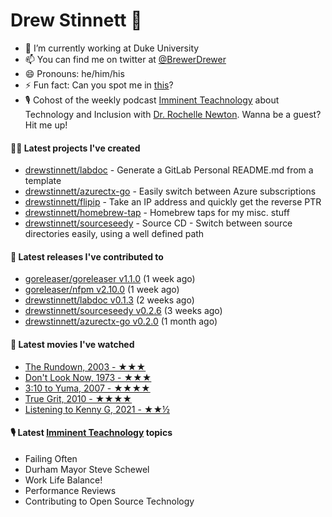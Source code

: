 
# Drew Stinnett 👋

- 🔭 I’m currently working at Duke University
- 📫 You can find me on twitter at [@BrewerDrewer](https://twitter.com/BrewerDrewer)
- 😄 Pronouns: he/him/his
- ⚡ Fun fact: Can you spot me in [this](https://www.youtube.com/watch?v=oL9WnB0qHBA)?
- 🎙 Cohost of the weekly podcast [Imminent Teachnology](https://podcast.imminentteachnology.com/) about Technology and Inclusion with [Dr. Rochelle Newton](https://www.linkedin.com/in/drrochellenewton/). Wanna be a guest? Hit me up!

#### 👨‍💻 Latest projects I've created
- [drewstinnett/labdoc](https://github.com/drewstinnett/labdoc) - Generate a GitLab Personal README.md from a template
- [drewstinnett/azurectx-go](https://github.com/drewstinnett/azurectx-go) - Easily switch between Azure subscriptions
- [drewstinnett/flipip](https://github.com/drewstinnett/flipip) - Take an IP address and quickly get the reverse PTR
- [drewstinnett/homebrew-tap](https://github.com/drewstinnett/homebrew-tap) - Homebrew taps for my misc. stuff
- [drewstinnett/sourceseedy](https://github.com/drewstinnett/sourceseedy) - Source CD - Switch between source directories easily, using a well defined path

#### 🚀 Latest releases I've contributed to
- [goreleaser/goreleaser v1.1.0](https://github.com/goreleaser/goreleaser/releases/tag/v1.1.0) (1 week ago)
- [goreleaser/nfpm v2.10.0](https://github.com/goreleaser/nfpm/releases/tag/v2.10.0) (1 week ago)
- [drewstinnett/labdoc v0.1.3](https://github.com/drewstinnett/labdoc/releases/tag/v0.1.3) (2 weeks ago)
- [drewstinnett/sourceseedy v0.2.6](https://github.com/drewstinnett/sourceseedy/releases/tag/v0.2.6) (3 weeks ago)
- [drewstinnett/azurectx-go v0.2.0](https://github.com/drewstinnett/azurectx-go/releases/tag/v0.2.0) (1 month ago)

#### 🍿 Latest movies I've watched
- [The Rundown, 2003 - ★★★](https://letterboxd.com/mondodrew/film/the-rundown/)
- [Don&#39;t Look Now, 1973 - ★★★](https://letterboxd.com/mondodrew/film/dont-look-now/)
- [3:10 to Yuma, 2007 - ★★★★](https://letterboxd.com/mondodrew/film/310-to-yuma-2007/)
- [True Grit, 2010 - ★★★★](https://letterboxd.com/mondodrew/film/true-grit-2010/)
- [Listening to Kenny G, 2021 - ★★½](https://letterboxd.com/mondodrew/film/listening-to-kenny-g/)

#### 🎙 Latest [Imminent Teachnology](https://podcast.imminentteachnology.com/) topics
- Failing Often
- Durham Mayor Steve Schewel
- Work Life Balance!
- Performance Reviews
- Contributing to Open Source Technology